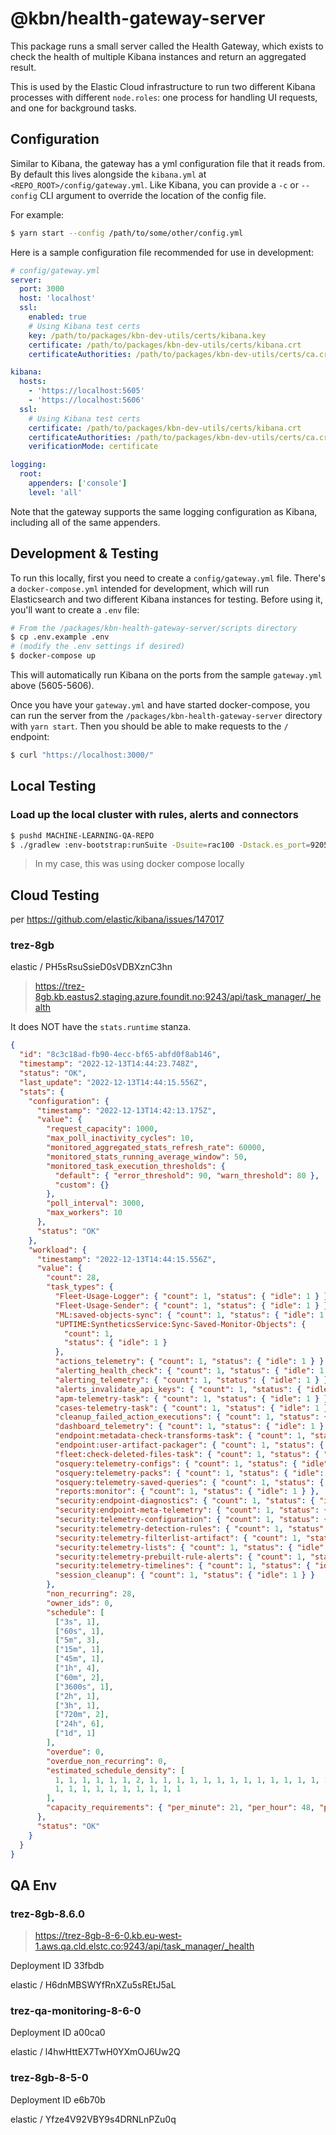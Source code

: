 # @kbn/health-gateway-server

This package runs a small server called the Health Gateway, which exists to
check the health of multiple Kibana instances and return an aggregated result.

This is used by the Elastic Cloud infrastructure to run two different Kibana processes
with different `node.roles`: one process for handling UI requests, and one for background
tasks.

## Configuration

Similar to Kibana, the gateway has a yml configuration file that it reads from. By default
this lives alongside the `kibana.yml` at `<REPO_ROOT>/config/gateway.yml`. Like Kibana,
you can provide a `-c` or `--config` CLI argument to override the location of the config
file.

For example:

```bash
$ yarn start --config /path/to/some/other/config.yml
```

Here is a sample configuration file recommended for use in development:

```yaml
# config/gateway.yml
server:
  port: 3000
  host: 'localhost'
  ssl:
    enabled: true
    # Using Kibana test certs
    key: /path/to/packages/kbn-dev-utils/certs/kibana.key
    certificate: /path/to/packages/kbn-dev-utils/certs/kibana.crt
    certificateAuthorities: /path/to/packages/kbn-dev-utils/certs/ca.crt

kibana:
  hosts:
    - 'https://localhost:5605'
    - 'https://localhost:5606'
  ssl:
    # Using Kibana test certs
    certificate: /path/to/packages/kbn-dev-utils/certs/kibana.crt
    certificateAuthorities: /path/to/packages/kbn-dev-utils/certs/ca.crt
    verificationMode: certificate

logging:
  root:
    appenders: ['console']
    level: 'all'
```

Note that the gateway supports the same logging configuration as Kibana, including
all of the same appenders.

## Development & Testing

To run this locally, first you need to create a `config/gateway.yml` file. There's a
`docker-compose.yml` intended for development, which will run Elasticsearch and
two different Kibana instances for testing. Before using it, you'll want to create
a `.env` file:

```bash
# From the /packages/kbn-health-gateway-server/scripts directory
$ cp .env.example .env
# (modify the .env settings if desired)
$ docker-compose up
```

This will automatically run Kibana on the ports from the sample `gateway.yml`
above (5605-5606).

Once you have your `gateway.yml` and have started docker-compose, you can run the
server from the `/packages/kbn-health-gateway-server` directory with `yarn start`. Then you should
be able to make requests to the `/` endpoint:

```bash
$ curl "https://localhost:3000/"
```

## Local Testing

### Load up the local cluster with rules, alerts and connectors

```sh
$ pushd MACHINE-LEARNING-QA-REPO
$ ./gradlew :env-bootstrap:runSuite -Dsuite=rac100 -Dstack.es_port=9205 -Dstack.kibana_port=5605 -Dstack.username=elastic -Dstack.password=changeme
```

> In my case, this was using docker compose locally

## Cloud Testing

per https://github.com/elastic/kibana/issues/147017

### trez-8gb

elastic / PH5sRsuSsieD0sVDBXznC3hn

> https://trez-8gb.kb.eastus2.staging.azure.foundit.no:9243/api/task_manager/_health

It does NOT have the `stats.runtime` stanza.

```json
{
  "id": "8c3c18ad-fb90-4ecc-bf65-abfd0f8ab146",
  "timestamp": "2022-12-13T14:44:23.748Z",
  "status": "OK",
  "last_update": "2022-12-13T14:44:15.556Z",
  "stats": {
    "configuration": {
      "timestamp": "2022-12-13T14:42:13.175Z",
      "value": {
        "request_capacity": 1000,
        "max_poll_inactivity_cycles": 10,
        "monitored_aggregated_stats_refresh_rate": 60000,
        "monitored_stats_running_average_window": 50,
        "monitored_task_execution_thresholds": {
          "default": { "error_threshold": 90, "warn_threshold": 80 },
          "custom": {}
        },
        "poll_interval": 3000,
        "max_workers": 10
      },
      "status": "OK"
    },
    "workload": {
      "timestamp": "2022-12-13T14:44:15.556Z",
      "value": {
        "count": 28,
        "task_types": {
          "Fleet-Usage-Logger": { "count": 1, "status": { "idle": 1 } },
          "Fleet-Usage-Sender": { "count": 1, "status": { "idle": 1 } },
          "ML:saved-objects-sync": { "count": 1, "status": { "idle": 1 } },
          "UPTIME:SyntheticsService:Sync-Saved-Monitor-Objects": {
            "count": 1,
            "status": { "idle": 1 }
          },
          "actions_telemetry": { "count": 1, "status": { "idle": 1 } },
          "alerting_health_check": { "count": 1, "status": { "idle": 1 } },
          "alerting_telemetry": { "count": 1, "status": { "idle": 1 } },
          "alerts_invalidate_api_keys": { "count": 1, "status": { "idle": 1 } },
          "apm-telemetry-task": { "count": 1, "status": { "idle": 1 } },
          "cases-telemetry-task": { "count": 1, "status": { "idle": 1 } },
          "cleanup_failed_action_executions": { "count": 1, "status": { "idle": 1 } },
          "dashboard_telemetry": { "count": 1, "status": { "idle": 1 } },
          "endpoint:metadata-check-transforms-task": { "count": 1, "status": { "idle": 1 } },
          "endpoint:user-artifact-packager": { "count": 1, "status": { "idle": 1 } },
          "fleet:check-deleted-files-task": { "count": 1, "status": { "idle": 1 } },
          "osquery:telemetry-configs": { "count": 1, "status": { "idle": 1 } },
          "osquery:telemetry-packs": { "count": 1, "status": { "idle": 1 } },
          "osquery:telemetry-saved-queries": { "count": 1, "status": { "idle": 1 } },
          "reports:monitor": { "count": 1, "status": { "idle": 1 } },
          "security:endpoint-diagnostics": { "count": 1, "status": { "idle": 1 } },
          "security:endpoint-meta-telemetry": { "count": 1, "status": { "idle": 1 } },
          "security:telemetry-configuration": { "count": 1, "status": { "idle": 1 } },
          "security:telemetry-detection-rules": { "count": 1, "status": { "idle": 1 } },
          "security:telemetry-filterlist-artifact": { "count": 1, "status": { "idle": 1 } },
          "security:telemetry-lists": { "count": 1, "status": { "idle": 1 } },
          "security:telemetry-prebuilt-rule-alerts": { "count": 1, "status": { "idle": 1 } },
          "security:telemetry-timelines": { "count": 1, "status": { "idle": 1 } },
          "session_cleanup": { "count": 1, "status": { "idle": 1 } }
        },
        "non_recurring": 28,
        "owner_ids": 0,
        "schedule": [
          ["3s", 1],
          ["60s", 1],
          ["5m", 3],
          ["15m", 1],
          ["45m", 1],
          ["1h", 4],
          ["60m", 2],
          ["3600s", 1],
          ["2h", 1],
          ["3h", 1],
          ["720m", 2],
          ["24h", 6],
          ["1d", 1]
        ],
        "overdue": 0,
        "overdue_non_recurring": 0,
        "estimated_schedule_density": [
          1, 1, 1, 1, 1, 1, 2, 1, 1, 1, 1, 1, 1, 1, 1, 1, 1, 1, 1, 1, 1, 1, 1, 1, 1, 1, 2, 1, 1, 1,
          1, 1, 1, 1, 1, 1, 1, 1, 1, 1
        ],
        "capacity_requirements": { "per_minute": 21, "per_hour": 48, "per_day": 31 }
      },
      "status": "OK"
    }
  }
}
```


## QA Env

### trez-8gb-8.6.0 

> https://trez-8gb-8-6-0.kb.eu-west-1.aws.qa.cld.elstc.co:9243/api/task_manager/_health

Deployment ID
33fbdb

elastic / H6dnMBSWYfRnXZu5sREtJ5aL

### trez-qa-monitoring-8-6-0

Deployment ID
a00ca0

elastic / l4hwHttEX7TwH0YXmOJ6Uw2Q

### trez-8gb-8-5-0

Deployment ID
e6b70b

elastic / Yfze4V92VBY9s4DRNLnPZu0q
